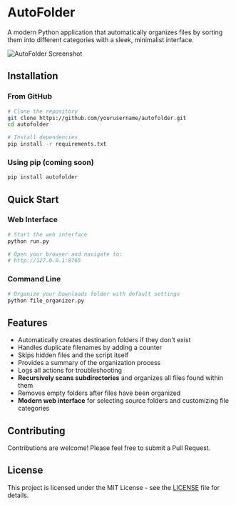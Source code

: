 # AutoFolder

A modern Python application that automatically organizes files by sorting them into different categories with a sleek, minimalist interface.

![AutoFolder Screenshot](https://github.com/yourusername/autofolder/raw/main/screenshots/screenshot.png)

## Installation

### From GitHub

```bash
# Clone the repository
git clone https://github.com/yourusername/autofolder.git
cd autofolder

# Install dependencies
pip install -r requirements.txt
```

### Using pip (coming soon)

```bash
pip install autofolder
```

## Quick Start

### Web Interface

```bash
# Start the web interface
python run.py

# Open your browser and navigate to:
# http://127.0.0.1:8765
```

### Command Line

```bash
# Organize your Downloads folder with default settings
python file_organizer.py
```

## Features

- Automatically creates destination folders if they don't exist
- Handles duplicate filenames by adding a counter
- Skips hidden files and the script itself
- Provides a summary of the organization process
- Logs all actions for troubleshooting
- **Recursively scans subdirectories** and organizes all files found within them
- Removes empty folders after files have been organized
- **Modern web interface** for selecting source folders and customizing file categories

## Contributing

Contributions are welcome! Please feel free to submit a Pull Request.

## License

This project is licensed under the MIT License - see the [LICENSE](LICENSE) file for details. 